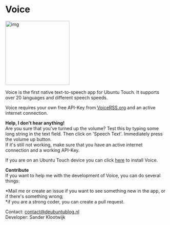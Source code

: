 
Voice
===================

<img src="https://myapps.developer.ubuntu.com/site_media/appmedia/2016/10/voice1.png" alt="img" width="200"/>

Voice is the first native text-to-speech app for Ubuntu Touch. It supports over 20 languages and different speech speeds.

Voice requires your own free API-Key from [VoiceRSS.org](http://www.voicerss.org) and an active internet connection.

<b>Help, I don't hear anything!</b>
<br>Are you sure that you've turned up the volume? Test this by typing some long string in the text field. Then click on 'Speech Text'. Immediately press the volume up button.
<br>If it's still not working, make sure that you have an active internet connection and a working API-Key.

If you are on an Ubuntu Touch device you can click [here](scope://com.canonical.scopes.clickstore?q=VoiceBySander) to install Voice.

<b>Contribute</b>
<br>If you want to help me with the development of Voice, you can do several things:

<p>*Mail me or create an issue if you want to see something new in the app, or if there's something wrong;
<br>*if you are a strong coder, you can create a pull request.</p>

Contact: [contact@deubuntublog.nl](contact@deubuntublog.nl)
<br>Developer: Sander Klootwijk
